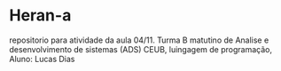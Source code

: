 # Heran-a
repositorio para atividade da aula 04/11. Turma B matutino de Analise e desenvolvimento de sistemas (ADS) CEUB, luingagem de programação, Aluno: Lucas Dias

